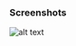 ### Screenshots

![alt text](https://github.com/andreiseverin/WeaponMod-guns-backup/blob/main/Plugins/wpn_ac/Assault%20Cannon.png?raw=true)
